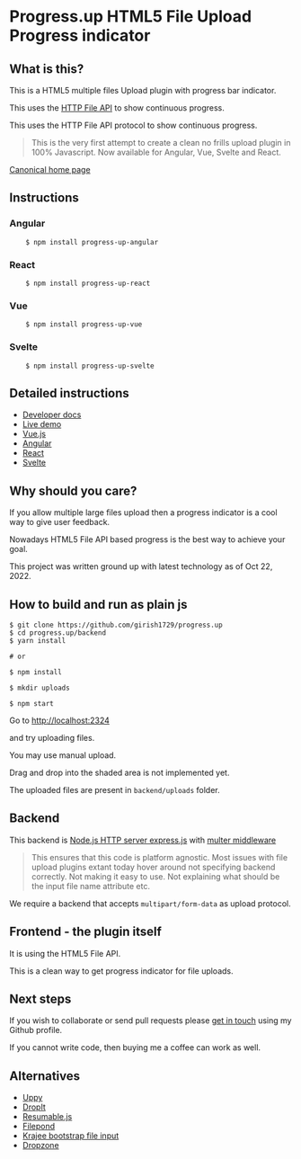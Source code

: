 # Progress.up HTML5 File Upload Progress indicator

## What is this?

This is a HTML5 multiple files Upload plugin with progress bar
indicator.

This uses the [HTTP File API](https://www.w3.org/TR/FileAPI/) to show continuous progress.

This uses the HTTP File API protocol to show continuous progress.

>This is the very first attempt to create a clean no frills upload plugin
>in 100% Javascript. Now available for Angular, Vue, Svelte and React.

[Canonical home page](https://progress-up.live)

## Instructions

### Angular

```shell
	$ npm install progress-up-angular
```

### React

```shell
	$ npm install progress-up-react
```

### Vue

```shell
	$ npm install progress-up-vue
```

### Svelte

```shell
	$ npm install progress-up-svelte
```

## Detailed instructions

- [Developer docs](https://progress-up.live/docs)
- [Live demo](https://progress-up.live/demo)
- [Vue.js](https://progress-up.live/docs/vue)
- [Angular](https://progress-up.live/docs/angular)
- [React](https://progress-up.live/docs/react)
- [Svelte](https://progress-up.live/docs/svelte)
 
## Why should you care?

If you allow multiple large files upload then a progress indicator is a
cool way to give user feedback.

Nowadays HTML5 File API based progress is the best way to achieve your
goal.

This project was written ground up with latest technology as of Oct 22,
2022.


## How to build and run as plain js


```shell
$ git clone https://github.com/girish1729/progress.up
$ cd progress.up/backend
$ yarn install

# or

$ npm install

$ mkdir uploads

$ npm start
```

Go to [http://localhost:2324](http://localhost:2324)

 and try uploading files.

You may use manual upload.

 Drag and drop into the shaded area is not implemented yet.

The uploaded files are present in `backend/uploads` folder.

## Backend

This backend is [Node.js HTTP server express.js](https://expressjs.com) with [multer middleware](http://expressjs.com/en/resources/middleware/multer.html)

> This ensures that this code is platform agnostic.
> Most issues with file upload plugins extant today hover around
> not specifying backend correctly. Not making it easy to use.
> Not explaining what should be the input file name attribute etc.
> 

We require a backend that accepts `multipart/form-data` as upload
protocol.

## Frontend - the plugin itself

It is using the HTML5 File API.

This is a clean way to get progress indicator for file uploads.


## Next steps

If you wish to collaborate or send pull requests 
please [get in touch](https://twitter.com/girish1729) using my Github profile.

If you cannot write code, then buying me a coffee can work as well.

## Alternatives

- [Uppy](https://github.com/transloadit/uppy)
- [DropIt](https://github.com/ThalKod/DropIt)
- [Resumable.js](https://github.com/23/resumable.js)
- [Filepond](https://github.com/pqina/filepond)
- [Krajee bootstrap file input](https://github.com/kartik-v/bootstrap-fileinput)
- [Dropzone](https://github.com/dropzone/dropzone)

